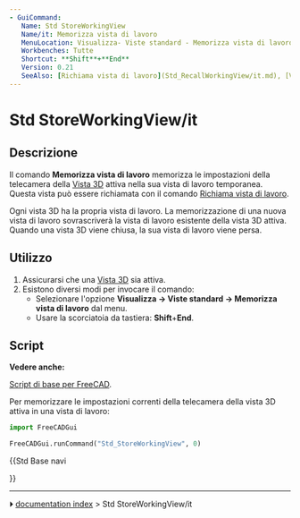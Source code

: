 ```yaml
---
- GuiCommand:
   Name: Std StoreWorkingView
   Name/it: Memorizza vista di lavoro
   MenuLocation: Visualizza- Viste standard - Memorizza vista di lavoro
   Workbenches: Tutte
   Shortcut: **Shift**+**End**
   Version: 0.21
   SeeAlso: [Richiama vista di lavoro](Std_RecallWorkingView/it.md), [Viste bloccate](Std_FreezeViews/it.md)
---
```


# Std StoreWorkingView/it



## Descrizione

Il comando **Memorizza vista di lavoro** memorizza le impostazioni della telecamera della [Vista 3D](3D_view/it.md) attiva nella sua vista di lavoro temporanea. Questa vista può essere richiamata con il comando [Richiama vista di lavoro](Std_RecallWorkingView/it.md).

Ogni vista 3D ha la propria vista di lavoro. La memorizzazione di una nuova vista di lavoro sovrascriverà la vista di lavoro esistente della vista 3D attiva. Quando una vista 3D viene chiusa, la sua vista di lavoro viene persa.



## Utilizzo

1.  Assicurarsi che una [Vista 3D](3D_view/it.md) sia attiva.
2.  Esistono diversi modi per invocare il comando:
    -   Selezionare l\'opzione **Visualizza → Viste standard → Memorizza vista di lavoro** dal menu.
    -   Usare la scorciatoia da tastiera: **Shift**+**End**.



## Script


**Vedere anche:**

[Script di base per FreeCAD](FreeCAD_Scripting_Basics/it.md).

Per memorizzare le impostazioni correnti della telecamera della vista 3D attiva in una vista di lavoro:


```python
import FreeCADGui

FreeCADGui.runCommand("Std_StoreWorkingView", 0)
```





{{Std Base navi

}}



---
⏵ [documentation index](../README.md) > Std StoreWorkingView/it
